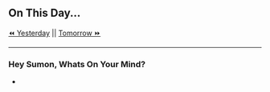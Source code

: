 ## On This Day...

[⏪ Yesterday](2022-03-22) || [Tomorrow ⏩](2022-03-24)

---

### Hey Sumon, Whats On Your Mind?

- 